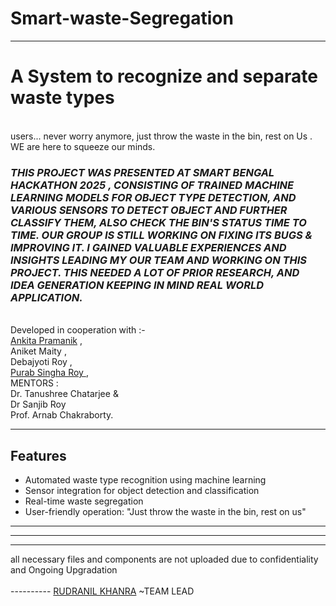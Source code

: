 # Smart-waste-Segregation
<HTML >

  <hr>
  <H1>A System to recognize and separate waste types</H1>
  <br>
  users... never worry anymore, just throw the waste in the bin, rest on Us . WE are here to squeeze our minds.
  <I> <H3>THIS PROJECT WAS PRESENTED AT SMART BENGAL HACKATHON 2025 , CONSISTING OF TRAINED MACHINE LEARNING  MODELS FOR OBJECT TYPE DETECTION,  AND VARIOUS SENSORS TO DETECT OBJECT AND FURTHER CLASSIFY THEM, ALSO CHECK THE BIN'S STATUS TIME TO TIME. OUR GROUP IS STILL WORKING ON FIXING ITS BUGS & IMPROVING IT. I GAINED VALUABLE EXPERIENCES AND INSIGHTS  LEADING MY OUR TEAM AND WORKING  ON THIS PROJECT. THIS NEEDED A LOT OF PRIOR RESEARCH, AND IDEA GENERATION KEEPING IN MIND REAL WORLD APPLICATION.</H3></I>
  <br>
  Developed in cooperation with :- <br> <a href=https://github.com/Exploretech-ankita> Ankita Pramanik</a>  ,<br> Aniket Maity ,<br> Debajyoti Roy ,<br> <a           href=https://github.com/psroy007>Purab Singha Roy </a> , 
  <br>
  MENTORS :<br>
  Dr. Tanushree Chatarjee & <BR>Dr Sanjib Roy
<br> Prof. Arnab Chakraborty.
  <hr>

  ## Features

- Automated waste type recognition using machine learning
- Sensor integration for object detection and classification
- Real-time waste segregation
- User-friendly operation: "Just throw the waste in the bin, rest on us"

---


---
  <hr>
  all necessary files and components are not uploaded due to confidentiality and Ongoing Upgradation
  <BR>
  <BR>
----------   <A HREF="HTTPS://GITHUB.COM/RUDRANIL5">RUDRANIL KHANRA</A>   ~TEAM LEAD
</HTML>
